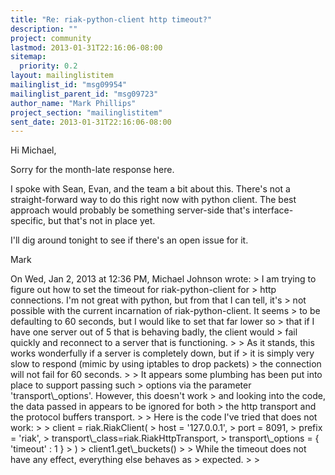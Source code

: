 ```yaml
---
title: "Re: riak-python-client http timeout?"
description: ""
project: community
lastmod: 2013-01-31T22:16:06-08:00
sitemap:
  priority: 0.2
layout: mailinglistitem
mailinglist_id: "msg09954"
mailinglist_parent_id: "msg09723"
author_name: "Mark Phillips"
project_section: "mailinglistitem"
sent_date: 2013-01-31T22:16:06-08:00
---
```



Hi Michael,

Sorry for the month-late response here.

I spoke with Sean, Evan, and the team a bit about this. There's not a
straight-forward way to do this right now with python client. The best
approach would probably be something server-side that's
interface-specific, but that's not in place yet.

I'll dig around tonight to see if there's an open issue for it.

Mark

On Wed, Jan 2, 2013 at 12:36 PM, Michael Johnson  wrote:
&gt; I am trying to figure out how to set the timeout for riak-python-client for
&gt; http connections. I'm not great with python, but from that I can tell, it's
&gt; not possible with the current incarnation of riak-python-client. It seems
&gt; to be defaulting to 60 seconds, but I would like to set that far lower so
&gt; that if I have one server out of 5 that is behaving badly, the client would
&gt; fail quickly and reconnect to a server that is functioning.
&gt;
&gt; As it stands, this works wonderfully if a server is completely down, but if
&gt; it is simply very slow to respond (mimic by using iptables to drop packets)
&gt; the connection will not fail for 60 seconds.
&gt;
&gt; It appears some plumbing has been put into place to support passing such
&gt; options via the parameter 'transport\\_options'. However, this doesn't work
&gt; and looking into the code, the data passed in appears to be ignored for both
&gt; the http transport and the protocol buffers transport.
&gt;
&gt; Here is the code I've tried that does not work:
&gt;
&gt; client = riak.RiakClient(
&gt; host = '127.0.0.1',
&gt; port = 8091,
&gt; prefix = 'riak',
&gt; transport\\_class=riak.RiakHttpTransport,
&gt; transport\\_options = { 'timeout' : 1 }
&gt; )
&gt; client1.get\\_buckets()
&gt;
&gt; While the timeout does not have any effect, everything else behaves as
&gt; expected.
&gt;
&gt;
